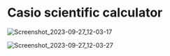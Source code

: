 # Casio scientific calculator

![Screenshot_2023-09-27_12-03-17](https://github.com/lnxfsf/calculator-scientific/assets/99252096/3988ddb0-79f9-4677-ad66-5b28adea8523)

![Screenshot_2023-09-27_12-03-27](https://github.com/lnxfsf/calculator-scientific/assets/99252096/40b0d34e-5027-4fa7-aafb-7dbeb1d95f73)

